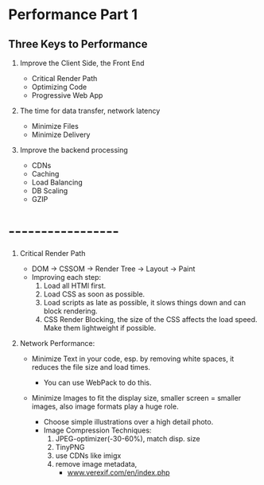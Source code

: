 
# Performance Part 1

## Three Keys to Performance

1. Improve the Client Side, the Front End
    - Critical Render Path
    - Optimizing Code
    - Progressive Web App

2. The time for data transfer, network latency
    - Minimize Files
    - Minimize Delivery

3. Improve the backend processing
    - CDNs
    - Caching
    - Load Balancing
    - DB Scaling
    - GZIP

# -----------------

1. Critical Render Path
    - DOM -> CSSOM -> Render Tree -> Layout -> Paint
    - Improving each step:
        1. Load all HTMl first.
        2. Load CSS as soon as possible.
        3. Load scripts as late as possible, it slows things down and can block rendering.
        4. CSS Render Blocking, the size of the CSS affects the load speed. Make them lightweight
            if possible.

2. Network Performance:
    - Minimize Text in your code, esp. by removing white spaces,
        it reduces the file size and load times.
        - You can use WebPack to do this.

    - Minimize Images to fit the display size, 
        smaller screen = smaller images,
        also image formats play a huge role.
        - Choose simple illustrations over a high detail photo.
        - Image Compression Techniques:
            1. JPEG-optimizer(-30-60%), match disp. size
            2. TinyPNG
            3. use CDNs like imigx
            4. remove image metadata,
                - www.verexif.com/en/index.php

    